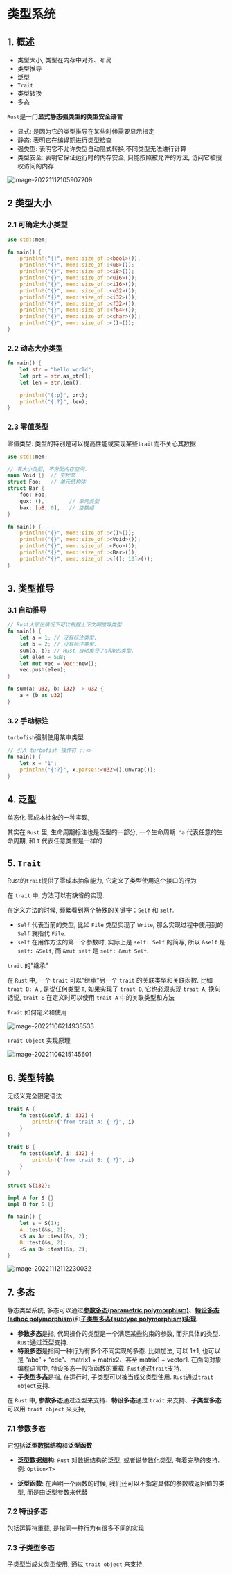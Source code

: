 # 类型系统

## 1. 概述

- 类型大小, 类型在内存中对⻬、布局
- 类型推导
- 泛型
- `Trait`
- 类型转换
- 多态

`Rust`是一⻔**显式静态强类型的类型安全语言**

- 显式: 是因为它的类型推导在某些时候需要显示指定
- 静态: 表明它在编译期进行类型检查
- 强类型: 表明它不允许类型自动隐式转换,不同类型无法进行计算
- 类型安全: 表明它保证运行时的内存安全, 只能按照被允许的方法, 访问它被授权访问的内存

![image-20221112105907209](http://imgur.thinkgos.cn/imgur/202211121059386.png)

## 2 类型大小

### 2.1 可确定大小类型

``` rust
use std::mem;

fn main() {
    println!("{}", mem::size_of::<bool>());
    println!("{}", mem::size_of::<u8>());
    println!("{}", mem::size_of::<i8>());
    println!("{}", mem::size_of::<u16>());
    println!("{}", mem::size_of::<i16>());
    println!("{}", mem::size_of::<u32>());
    println!("{}", mem::size_of::<i32>());
    println!("{}", mem::size_of::<f32>());
    println!("{}", mem::size_of::<f64>());
    println!("{}", mem::size_of::<char>());
    println!("{}", mem::size_of::<()>());
}
```

### 2.2 动态大小类型

```rust
fn main() {
    let str = "hello world";
    let prt = str.as_ptr();
    let len = str.len();

    println!("{:p}", prt);
    println!("{:?}", len);
}

```

### 2.3 零值类型

零值类型: 类型的特别是可以提高性能或实现某些`trait`而不关心其数据

```rust
use std::mem;

// 零大小类型, 不分配内存空间.
enum Void {}  // 空枚举
struct Foo;   // 单元结构体
struct Bar {
    foo: Foo,
    qux: (), 		// 单元类型
    bax: [u8; 0],   // 空数组
}

fn main() {
    println!("{}", mem::size_of::<()>());
    println!("{}", mem::size_of::<Void>());
    println!("{}", mem::size_of::<Foo>());
    println!("{}", mem::size_of::<Bar>());
    println!("{}", mem::size_of::<[(); 10]>());
}

```

## 3. 类型推导

### 3.1 自动推导

```rust
// Rust大部份情况下可以根据上下文明推导类型
fn main() {
    let a = 1; // 没有标注类型. 
    let b = 2; // 没有标注类型.
    sum(a, b); // Rust 自动推导了a和b的类型.
    let elem = 5u8;
    let mut vec = Vec::new();
    vec.push(elem);
}

fn sum(a: u32, b: i32) -> u32 {
    a + (b as u32)
}
```

### 3.2 手动标注

`turbofish`强制使用某中类型

```rust
// 引入 turbofish 操作符 ::<>
fn main() {
    let x = "1";
    println!("{:?}", x.parse::<u32>().unwrap());
}

```

## 4. 泛型

单态化 零成本抽象的一种实现,

其实在 `Rust` 里, 生命周期标注也是泛型的一部分, 一个生命周期` 'a` 代表任意的生命周期, 和 `T` 代表任意类型是一样的

## 5. `Trait`

Rust的`trait`提供了零成本抽象能力, 它定义了类型使用这个接口的行为

在 `trait` 中, 方法可以有缺省的实现.

在定义方法的时候, 频繁看到两个特殊的关键字：`Self` 和 `self`. 

- `Self` 代表当前的类型, 比如 `File` 类型实现了 `Write`, 那么实现过程中使用到的 `Self` 就指代 `File`. 
- `self` 在用作方法的第一个参数时, 实际上是 `self: Self` 的简写, 所以 `&self` 是 `self: &Self`, 而 `&mut self` 是 `self: &mut Self`. 

`trait` 的"继承"

在 `Rust` 中, 一个 `trait` 可以“继承”另一个 `trait` 的关联类型和关联函数. 比如 `trait B: A` , 是说任何类型 `T`, 如果实现了 `trait B`, 它也必须实现 `trait A`, 换句话说, `trait B` 在定义时可以使用 `trait A` 中的关联类型和方法



`Trait` 如何定义和使用

![image-20221106214938533](http://imgur.thinkgos.cn/imgur/202211062149694.png)



`Trait Object` 实现原理

![image-20221106215145601](http://imgur.thinkgos.cn/imgur/202211062151668.png)







## 6. 类型转换

无歧义完全限定语法

```rust
trait A {
    fn test(&self, i: i32) {
        println!("from trait A: {:?}", i)
    }
}

trait B {
    fn test(&self, i: i32) {
        println!("from trait B: {:?}", i)
    }
}

struct S(i32);

impl A for S {}
impl B for S {}

fn main() {
    let s = S(1);
    A::test(&s, 2);
    <S as A>::test(&s, 2);
    B::test(&s, 2);
    <S as B>::test(&s, 2);
}
```

![image-20221112112230032](http://imgur.thinkgos.cn/imgur/202211121122156.png)

## 7. 多态

静态类型系统, 多态可以通过[**参数多态(parametric polymorphism)**](https://en.wikipedia.org/wiki/Parametric_polymorphism)、[**特设多态(adhoc polymorphism)**](https://en.wikipedia.org/wiki/Ad_hoc_polymorphism)和[**子类型多态(subtype polymorphism)实现**](https://en.wikipedia.org/wiki/Subtyping). 

- **参数多态**是指, 代码操作的类型是一个满足某些约束的参数, 而非具体的类型.  `Rust`通过泛型支持.
- **特设多态**是指同一种行为有多个不同实现的多态. 比如加法, 可以 1+1, 也可以是 “abc” + “cde”、matrix1 + matrix2、甚至 matrix1 + vector1. 在面向对象编程语言中, 特设多态一般指函数的重载. `Rust`通过`trait`支持.
- **子类型多态**是指, 在运行时, 子类型可以被当成父类型使用.  `Rust`通过`trait object`支持.

在 `Rust` 中, **参数多态**通过泛型来支持、**特设多态**通过 `trait` 来支持、**子类型多态**可以用 `trait object` 来支持, 

### 7.1  参数多态

它包括**泛型数据结构**和**泛型函数**

- **泛型数据结构**: `Rust` 对数据结构的泛型, 或者说参数化类型, 有着完整的支持. 例: `Option<T>`

- **泛型函数**: 在声明一个函数的时候, 我们还可以不指定具体的参数或返回值的类型, 而是由泛型参数来代替

### 7.2 特设多态

包括运算符重载, 是指同一种行为有很多不同的实现

### 7.3 子类型多态

子类型当成父类型使用, 通过 `trait object` 来支持, 

